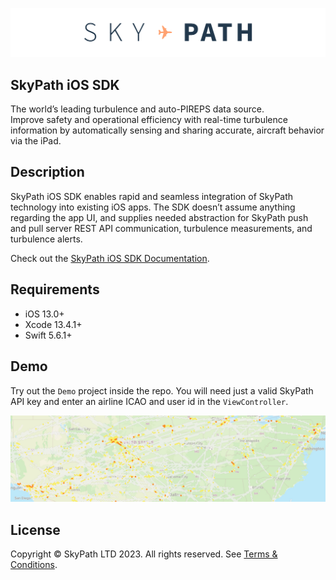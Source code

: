 ![SkyPath.io | The world’s leading turbulence and auto-PIREPS data source](./docs-logo.png)

## SkyPath iOS SDK

The world’s leading turbulence and auto-PIREPS data source.<br />
Improve safety and operational efficiency with real-time turbulence information by automatically sensing and sharing accurate, aircraft behavior via the iPad.

## Description

SkyPath iOS SDK enables rapid and seamless integration of SkyPath technology into existing iOS apps. The SDK doesn’t assume anything regarding the app UI, and supplies needed abstraction for SkyPath push and pull server REST API communication, turbulence measurements, and turbulence alerts.

Check out the [SkyPath iOS SDK Documentation](https://yamasee.github.io/skypath-ios-sdk-docs). 

## Requirements

- iOS 13.0+
- Xcode 13.4.1+
- Swift 5.6.1+

## Demo

Try out the `Demo` project inside the repo. You will need just a valid SkyPath API key and enter an airline ICAO and user id in the `ViewController`.

![Demo App](./demo_app.jpeg)

## License

Copyright © SkyPath LTD 2023. All rights reserved. 
See [Terms & Conditions](https://skypath.io/terms/).
